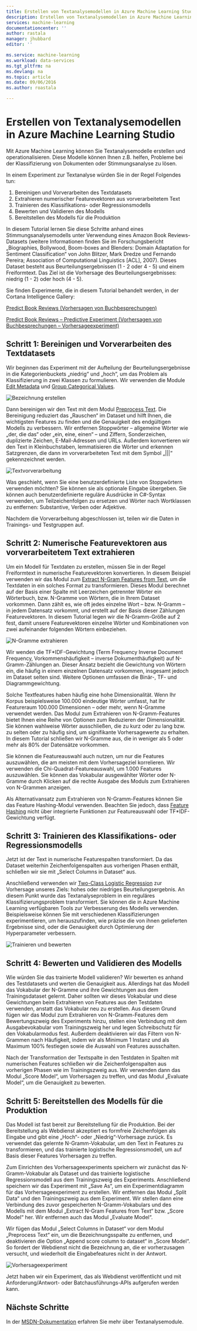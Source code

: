 ```yaml
---
title: Erstellen von Textanalysemodellen in Azure Machine Learning Studio | Microsoft Docs
description: Erstellen von Textanalysemodellen in Azure Machine Learning Studio unter Verwendung von Modulen für Textvorverarbeitung, N-Gramme oder Feature Hashing
services: machine-learning
documentationcenter: ''
author: rastala
manager: jhubbard
editor: ''

ms.service: machine-learning
ms.workload: data-services
ms.tgt_pltfrm: na
ms.devlang: na
ms.topic: article
ms.date: 09/06/2016
ms.author: roastala

---
```

# Erstellen von Textanalysemodellen in Azure Machine Learning Studio
Mit Azure Machine Learning können Sie Textanalysemodelle erstellen und operationalisieren. Diese Modelle können Ihnen z.B. helfen, Probleme bei der Klassifizierung von Dokumenten oder Stimmungsanalyse zu lösen.

In einem Experiment zur Textanalyse würden Sie in der Regel Folgendes tun:

1. Bereinigen und Vorverarbeiten des Textdatasets
2. Extrahieren numerischer Featurevektoren aus vorverarbeitetem Text
3. Trainieren des Klassifikations- oder Regressionsmodells
4. Bewerten und Validieren des Modells
5. Bereitstellen des Modells für die Produktion

In diesem Tutorial lernen Sie diese Schritte anhand eines Stimmungsanalysemodells unter Verwendung eines Amazon Book Reviews-Datasets (weitere Informationen finden Sie im Forschungsbericht „Biographies, Bollywood, Boom-boxes and Blenders: Domain Adaptation for Sentiment Classification“ von John Blitzer, Mark Dredze und Fernando Pereira; Association of Computational Linguistics [ACL], 2007). Dieses Dataset besteht aus Beurteilungsergebnissen (1 - 2 oder 4 - 5) und einem Freiformtext. Das Ziel ist die Vorhersage des Beurteilungsergebnisses: niedrig (1 - 2) oder hoch (4 - 5).

Sie finden Experimente, die in diesem Tutorial behandelt werden, in der Cortana Intelligence Gallery:

[Predict Book Reviews (Vorhersagen von Buchbesprechungen)](https://gallery.cortanaintelligence.com/Experiment/Predict-Book-Reviews-1)

[Predict Book Reviews – Predictive Experiment (Vorhersagen von Buchbesprechungen – Vorhersageexperiment)](https://gallery.cortanaintelligence.com/Experiment/Predict-Book-Reviews-Predictive-Experiment-1)

## Schritt 1: Bereinigen und Vorverarbeiten des Textdatasets
Wir beginnen das Experiment mit der Aufteilung der Beurteilungsergebnisse in die Kategorienbuckets „niedrig“ und „hoch“, um das Problem als Klassifizierung in zwei Klassen zu formulieren. Wir verwenden die Module [Edit Metadata](https://msdn.microsoft.com/library/azure/dn905986.aspx) und [Group Categorical Values](https://msdn.microsoft.com/library/azure/dn906014.aspx).

![Bezeichnung erstellen](./media/machine-learning-text-analytics-module-tutorial/create-label.png)

Dann bereinigen wir den Text mit dem Modul [Preprocess Text](https://msdn.microsoft.com/library/azure/mt762915.aspx). Die Bereinigung reduziert das „Rauschen“ im Dataset und hilft Ihnen, die wichtigsten Features zu finden und die Genauigkeit des endgültigen Modells zu verbessern. Wir entfernen Stoppwörter – allgemeine Wörter wie „der, die das“ oder „ein, eine, einen“ – und Ziffern, Sonderzeichen, duplizierte Zeichen, E-Mail-Adressen und URLs. Außerdem konvertieren wir den Text in Kleinbuchstaben, lemmatisieren die Wörter und erkennen Satzgrenzen, die dann im vorverarbeiteten Text mit dem Symbol „|||“ gekennzeichnet werden.

![Textvorverarbeitung](./media/machine-learning-text-analytics-module-tutorial/preprocess-text.png)

Was geschieht, wenn Sie eine benutzerdefinierte Liste von Stoppwörtern verwenden möchten? Sie können sie als optionale Eingabe übergeben. Sie können auch benutzerdefinierte reguläre Ausdrücke in C#-Syntax verwenden, um Teilzeichenfolgen zu ersetzen und Wörter nach Wortklassen zu entfernen: Substantive, Verben oder Adjektive.

Nachdem die Vorverarbeitung abgeschlossen ist, teilen wir die Daten in Trainings- und Testgruppen auf.

## Schritt 2: Numerische Featurevektoren aus vorverarbeitetem Text extrahieren
Um ein Modell für Textdaten zu erstellen, müssen Sie in der Regel Freiformtext in numerische Featurevektoren konvertieren. In diesem Beispiel verwenden wir das Modul zum [Extract N-Gram Features from Text](https://msdn.microsoft.com/library/azure/mt762916.aspx), um die Textdaten in ein solches Format zu transformieren. Dieses Modul berechnet auf der Basis einer Spalte mit Leerzeichen getrennter Wörter ein Wörterbuch, bzw. N-Gramme von Wörtern, die in Ihrem Dataset vorkommen. Dann zählt es, wie oft jedes einzelne Wort – bzw. N-Gramm – in jedem Datensatz vorkommt, und erstellt auf der Basis dieser Zählungen Featurevektoren. In diesem Tutorial legen wir die N-Gramm-Größe auf 2 fest, damit unsere Featurevektoren einzelne Wörter und Kombinationen von zwei aufeinander folgenden Wörtern einbeziehen.

![N-Gramme extrahieren](./media/machine-learning-text-analytics-module-tutorial/extract-ngrams.png)

Wir wenden die TF*IDF-Gewichtung (Term Frequency Inverse Document Frequency‚ Vorkommenshäufigkeit – inverse Dokumenthäufigkeit) auf N-Gramm-Zählungen an. Dieser Ansatz bezieht die Gewichtung von Wörtern ein, die häufig in einem einzelnen Datensatz vorkommen, insgesamt jedoch im Dataset selten sind. Weitere Optionen umfassen die Binär-, TF- und Diagrammgewichtung.

Solche Textfeatures haben häufig eine hohe Dimensionalität. Wenn Ihr Korpus beispielsweise 100.000 eindeutige Wörter umfasst, hat Ihr Featureraum 100.000 Dimensionen – oder mehr, wenn N-Gramme verwendet werden. Das Modul zum Extrahieren von N-Gramm-Features bietet Ihnen eine Reihe von Optionen zum Reduzieren der Dimensionalität. Sie können wahlweise Wörter ausschließen, die zu kurz oder zu lang bzw. zu selten oder zu häufig sind, um signifikante Vorhersagewerte zu erhalten. In diesem Tutorial schließen wir N-Gramme aus, die in weniger als 5 oder mehr als 80% der Datensätze vorkommen.

Sie können die Featureauswahl auch nutzen, um nur die Features auszuwählen, die am meisten mit dem Vorhersageziel korrelieren. Wir verwenden die Chi-Quadrat-Featureauswahl, um 1.000 Features auszuwählen. Sie können das Vokabular ausgewählter Wörter oder N-Gramme durch Klicken auf die rechte Ausgabe des Moduls zum Extrahieren von N-Grammen anzeigen.

Als Alternativansatz zum Extrahieren von N-Gramm-Features können Sie das Feature Hashing-Modul verwenden. Beachten Sie jedoch, dass [Feature Hashing](https://msdn.microsoft.com/library/azure/dn906018.aspx) nicht über integrierte Funktionen zur Featureauswahl oder TF*IDF-Gewichtung verfügt.

## Schritt 3: Trainieren des Klassifikations- oder Regressionsmodells
Jetzt ist der Text in numerische Featurespalten transformiert. Da das Dataset weiterhin Zeichenfolgenspalten aus vorherigen Phasen enthält, schließen wir sie mit „Select Columns in Dataset“ aus.

Anschließend verwenden wir [Two-Class Logistic Regression](https://msdn.microsoft.com/library/azure/dn905994.aspx) zur Vorhersage unseres Ziels: hohes oder niedriges Beurteilungsergebnis. An diesem Punkt wurde das Textanalyseproblem in ein reguläres Klassifizierungsproblem transformiert. Sie können die in Azure Machine Learning verfügbaren Tools zur Verbesserung des Modells verwenden. Beispielsweise können Sie mit verschiedenen Klassifizierungen experimentieren, um herauszufinden, wie präzise die von ihnen gelieferten Ergebnisse sind, oder die Genauigkeit durch Optimierung der Hyperparameter verbessern.

![Trainieren und bewerten](./media/machine-learning-text-analytics-module-tutorial/scoring-text.png)

## Schritt 4: Bewerten und Validieren des Modells
Wie würden Sie das trainierte Modell validieren? Wir bewerten es anhand des Testdatasets und werten die Genauigkeit aus. Allerdings hat das Modell das Vokabular der N-Gramme und ihre Gewichtungen aus dem Trainingsdataset gelernt. Daher sollten wir dieses Vokabular und diese Gewichtungen beim Extrahieren von Features aus den Testdaten verwenden, anstatt das Vokabular neu zu erstellen. Aus diesem Grund fügen wir das Modul zum Extrahieren von N-Gramm-Features dem Bewertungszweig des Experiments hinzu, stellen eine Verbindung mit dem Ausgabevokabular vom Trainingszweig her und legen Schreibschutz für den Vokabularmodus fest. Außerdem deaktivieren wir das Filtern von N-Grammen nach Häufigkeit, indem wir als Minimum 1 Instanz und als Maximum 100% festlegen sowie die Auswahl von Features ausschalten.

Nach der Transformation der Textspalte in den Testdaten in Spalten mit numerischen Features schließen wir die Zeichenfolgenspalten aus vorherigen Phasen wie im Trainingszweig aus. Wir verwenden dann das Modul „Score Model“, um Vorhersagen zu treffen, und das Modul „Evaluate Model“, um die Genauigkeit zu bewerten.

## Schritt 5: Bereitstellen des Modells für die Produktion
Das Modell ist fast bereit zur Bereitstellung für die Produktion. Bei der Bereitstellung als Webdienst akzeptiert es formfreie Zeichenfolgen als Eingabe und gibt eine „Hoch“- oder „Niedrig“-Vorhersage zurück. Es verwendet das gelernte N-Gramm-Vokabular, um den Text in Features zu transformieren, und das trainierte logistische Regressionsmodell, um auf Basis dieser Features Vorhersagen zu treffen.

Zum Einrichten des Vorhersageexperiments speichern wir zunächst das N-Gramm-Vokabular als Dataset und das trainierte logistische Regressionsmodell aus dem Trainingszweig des Experiments. Anschließend speichern wir das Experiment mit „Save As“, um ein Experimentdiagramm für das Vorhersageexperiment zu erstellen. Wir entfernen das Modul „Split Data“ und den Trainingszweig aus dem Experiment. Wir stellen dann eine Verbindung des zuvor gespeicherten N-Gramm-Vokabulars und des Modells mit dem Modul „Extract N-Gram Features from Text“ bzw. „Score Model“ her. Wir entfernen auch das Modul „Evaluate Model“.

Wir fügen das Modul „Select Columns in Dataset“ vor dem Modul „Preprocess Text“ ein, um die Bezeichnungsspalte zu entfernen, und deaktivieren die Option „Append score column to dataset“ in „Score Model“. So fordert der Webdienst nicht die Bezeichnung an, die er vorherzusagen versucht, und wiederholt die Eingabefeatures nicht in der Antwort.

![Vorhersageexperiment](./media/machine-learning-text-analytics-module-tutorial/predictive-text.png)

Jetzt haben wir ein Experiment, das als Webdienst veröffentlicht und mit Anforderung/Antwort- oder Batchausführungs-APIs aufgerufen werden kann.

## Nächste Schritte
In der [MSDN-Dokumentation](https://msdn.microsoft.com/library/azure/dn905886.aspx) erfahren Sie mehr über Textanalysemodule.

<!---HONumber=AcomDC_0914_2016-->